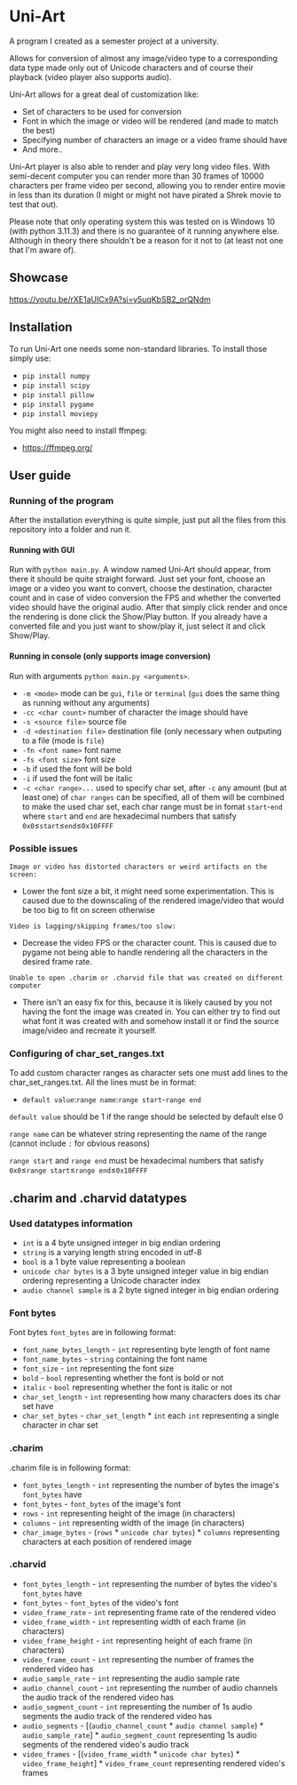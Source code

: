 # Uni-Art

A program I created as a semester project at a university.

Allows for conversion of almost any image/video type to a corresponding data type made only out of Unicode characters and of course their playback (video player also supports audio).

Uni-Art allows for a great deal of customization like:

- Set of characters to be used for conversion
- Font in which the image or video will be rendered (and made to match the best)
- Specifying number of characters an image or a video frame should have
- And more..

Uni-Art player is also able to render and play very long video files. With semi-decent computer you can render more than 30 frames of 10000 characters per frame video per second, allowing you to render entire movie in less than its duration (I might or might not have pirated a Shrek movie to test that out).

Please note that only operating system this was tested on is Windows 10 (with python 3.11.3) and there is no guarantee of it running anywhere else. Although in theory there shouldn't be a reason for it not to (at least not one that I'm aware of).

## Showcase
https://youtu.be/rXE1aUICx9A?si=y5uqKbSB2_orQNdm

## Installation

To run Uni-Art one needs some non-standard libraries. To install those simply use:
- `pip install numpy`
- `pip install scipy`
- `pip install pillow`
- `pip install pygame`
- `pip install moviepy`

You might also need to install ffmpeg:
- https://ffmpeg.org/

## User guide

### Running of the program
After the installation everything is quite simple, just put all the files from this repository into a folder and run it.

#### Running with GUI
Run with `python main.py`.
A window named Uni-Art should appear, from there it should be quite straight forward. Just set your font, choose an image or a video you want to convert,
choose the destination, character count and in case of video conversion the FPS and whether the converted video should have the original audio. After that simply click render and once the rendering is done click the Show/Play button. If you already have a converted file and you just want to show/play it, just select it and click Show/Play.

#### Running in console (only supports image conversion)
Run with arguments `python main.py <arguments>`.
- `-m <mode>` mode can be `gui`, `file` or `terminal` (`gui` does the same thing as running without any arguments)
- `-cc <char count>` number of character the image should have
- `-s <source file>` source file
- `-d <destination file>` destination file (only necessary when outputing to a file (mode is `file`)
- `-fn <font name>` font name
- `-fs <font size>` font size
- `-b` if used the font will be bold
- `-i` if used the font will be italic
- `-c <char range>...` used to specify char set, after `-c` any amount (but at least one) of `char ranges` can be specified, all of them will be combined to make the used char set, each char range must be in fomat `start`-`end` where `start` and `end` are hexadecimal numbers that satisfy `0x0`≤`start`≤`end`≤`0x10FFFF`

### Possible issues
`Image or video has distorted characters or weird artifacts on the screen:`
- Lower the font size a bit, it might need some experimentation. This is caused due to the downscaling of the rendered image/video that would be too big to fit on screen otherwise


`Video is lagging/skipping frames/too slow:`
- Decrease the video FPS or the character count. This is caused due to pygame not being able to handle rendering all the characters in the desired frame rate.

`Unable to open .charim or .charvid file that was created on different computer`
- There isn't an easy fix for this, because it is likely caused by you not having the font the image was created in. You can either try to find out what font it was created with and somehow install it or find the source image/video and recreate it yourself.

### Configuring of char_set_ranges.txt
To add custom character ranges as character sets one must add lines to the char_set_ranges.txt. All the lines must be in format:

- `default value`:`range name`:`range start`-`range end`

`default value` should be 1 if the range should be selected by default else 0

`range name` can be whatever string representing the name of the range (cannot include `:` for obvious reasons)

`range start` and `range end` must be hexadecimal numbers that satisfy `0x0`≤`range start`≤`range end`≤`0x10FFFF`

## .charim and .charvid datatypes

### Used datatypes information
- `int` is a 4 byte unsigned integer in big endian ordering
- `string` is a varying length string encoded in utf-8
- `bool` is a 1 byte value representing a boolean
- `unicode char bytes` is a 3 byte unsigned integer value in big endian ordering representing a Unicode character index
- `audio channel sample` is a 2 byte signed integer in big endian ordering

### Font bytes
Font bytes `font_bytes` are in following format:
- `font_name_bytes_length` - `int` representing byte length of font name
- `font_name_bytes` - `string` containing the font name
- `font_size` - `int` representing the font size
- `bold` - `bool` representing whether the font is bold or not
- `italic` - `bool` representing whether the font is italic or not
- `char_set_length` - `int` representing how many characters does its char set have
- `char_set_bytes` - `char_set_length` * `int` each `int` representing a single character in char set

### .charim
.charim file is in following format:
- `font_bytes_length` - `int` representing the number of bytes the image's `font_bytes` have
- `font_bytes` - `font_bytes` of the image's font
- `rows` - `int` representing height of the image (in characters)
- `columns` - `int` representing width of the image (in characters)
- `char_image_bytes` - (`rows` * `unicode char bytes`) * `columns` representing characters at each position of rendered image

### .charvid
- `font_bytes_length` - `int` representing the number of bytes the video's `font_bytes` have
- `font_bytes` - `font_bytes` of the video's font
- `video_frame_rate` - `int` representing frame rate of the rendered video
- `video_frame_width` - `int` representing width of each frame (in characters)
- `video_frame_height` - `int` representing height of each frame (in characters)
- `video_frame_count` - `int` representing the number of frames the rendered video has
- `audio_sample_rate` - `int` representing the audio sample rate
- `audio_channel_count` - `int` representing the number of audio channels the audio track of the rendered video has
- `audio_segment_count` - `int` representing the number of 1s audio segments the audio track of the rendered video has
- `audio_segments` - [(`audio_channel_count` * `audio channel sample`) * `audio_sample_rate`] * `audio_segment_count` representing 1s audio segments of the rendered video's audio track
- `video_frames` - [(`video_frame_width` * `unicode char bytes`) * `video_frame_height`] * `video_frame_count` representing rendered video's frames
  
